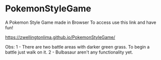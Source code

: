 # PokemonStyleGame
 A Pokemon Style Game  made in Browser
 To access use this link and have fun!
 
 https://zwellingtonlima.github.io/PokemonStyleGame/
 
 Obs:
 1 - There are two battle areas with darker green grass. To begin a battle just walk on it. 
 2 - Bulbasaur aren't any functionality yet.
